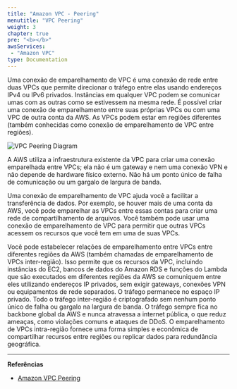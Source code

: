 ```yaml
---
title: "Amazon VPC - Peering"
menutitle: "VPC Peering"
weight: 3
chapter: true
pre: "<b></b>"
awsServices:
 - "Amazon VPC"
type: Documentation
---
```


Uma conexão de emparelhamento de VPC é uma conexão de rede entre duas VPCs que permite direcionar o tráfego entre elas usando endereços IPv4 ou IPv6 privados. Instâncias em qualquer VPC podem se comunicar umas com as outras como se estivessem na mesma rede. É possível criar uma conexão de emparelhamento entre suas próprias VPCs ou com uma VPC de outra conta da AWS. As VPCs podem estar em regiões diferentes (também conhecidas como conexão de emparelhamento de VPC entre regiões).

![VPC Peering Diagram](/images/vpc-peering-diagram.png)
        
A AWS utiliza a infraestrutura existente da VPC para criar uma conexão emparelhada entre VPCs; ela não é um gateway e nem uma conexão VPN e não depende de hardware físico externo. Não há um ponto único de falha de comunicação ou um gargalo de largura de banda.

Uma conexão de emparelhamento de VPC ajuda você a facilitar a transferência de dados. Por exemplo, se houver mais de uma conta da AWS, você pode emparelhar as VPCs entre essas contas para criar uma rede de compartilhamento de arquivos. Você também pode usar uma conexão de emparelhamento de VPC para permitir que outras VPCs acessem os recursos que você tem em uma de suas VPCs.

Você pode estabelecer relações de emparelhamento entre VPCs entre diferentes regiões da AWS (também chamadas de emparelhamento de VPCs inter-região). Isso permite que os recursos da VPC, incluindo instâncias do EC2, bancos de dados do Amazon RDS e funções do Lambda que são executados em diferentes regiões da AWS se comuniquem entre eles utilizando endereços IP privados, sem exigir gateways, conexões VPN ou equipamentos de rede separados. O tráfego permanece no espaço IP privado. Todo o tráfego inter-região é criptografado sem nenhum ponto único de falha ou gargalo na largura de banda. O tráfego sempre fica no backbone global da AWS e nunca atravessa a internet pública, o que reduz ameaças, como violações comuns e ataques de DDoS. O emparelhamento de VPCs intra-região fornece uma forma simples e econômica de compartilhar recursos entre regiões ou replicar dados para redundância geográfica.

---
**Referências**
- [Amazon VPC Peering](https://docs.aws.amazon.com/pt_br/vpc/latest/peering/what-is-vpc-peering.html)